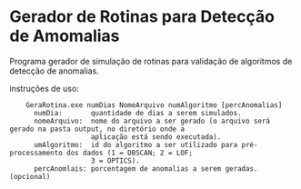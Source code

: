 # Gerador de Rotinas para Detecção de Amomalias

Programa gerador de simulação de rotinas para validação de algoritmos de detecção de anomalias.

instruções de uso:

        GeraRotina.exe numDias NomeArquivo numAlgoritmo [percAnomalias]
          numDia:       quantidade de dias a serem simulados.
          nomeArquivo:  nome do arquivo a ser gerado (o arquivo será gerado na pasta output, no diretório onde a 
                        aplicação está sendo executada).
          umAlgoritmo:  id do algoritmo a ser utilizado para pré-processamento dos dados (1 = DBSCAN; 2 = LOF; 
                        3 = OPTICS).
          percAnomlais: porcentagem de anomalias a serem geradas.(opcional)
        

